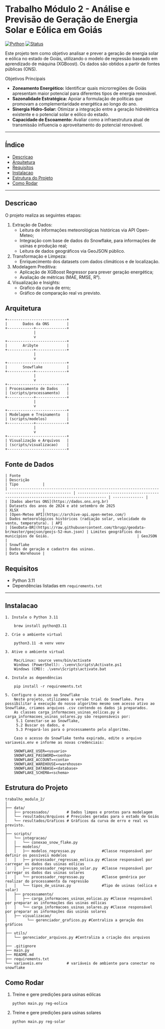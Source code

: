 # Trabalho Módulo 2 - Análise e Previsão de Geração de Energia Solar e Eólica em Goiás

[![Python](https://img.shields.io/badge/python-3.11-blue)](https://www.python.org/)
[![Status](https://img.shields.io/badge/status-em%20desenvolvimento-yellow)](README.md)

Este projeto tem como objetivo analisar e prever a geração de energia solar e eólica no estado de Goiás, utilizando o modelo de regressão baseado em aprendizado de máquina (XGBoost).
Os dados são obtidos a partir de fontes públicas (ONS).

Objetivos Principais

- **Zoneamento Energético:** Identificar quais microrregiões de Goiás apresentam maior potencial para diferentes tipos de energia renovável.  
- **Sazonalidade Estratégica:** Apoiar a formulação de políticas que promovam a complementaridade energética ao longo do ano.  
- **Sinergia Hidro-Solar:** Otimizar a integração entre a geração hidrelétrica existente e o potencial solar e eólico do estado.  
- **Capacidade de Escoamento:** Avaliar como a infraestrutura atual de transmissão influencia o aproveitamento do potencial renovável.

---

## Índice

- [Descricao](#descricao)
- [Arquitetura](#arquitetura)
- [Requisitos](#requisitos)
- [Instalacao](#instalacao)
- [Estrutura do Projeto](#estrutura-do-projeto)
- [Como Rodar](#como-rodar)

---

## Descricao

O projeto realiza as seguintes etapas:

1. Extração de Dados:
   - Leitura de informações meteorológicas históricas via API Open-Meteo;
   - Integração com base de dados do Snowflake, para informações de usinas e produção real;
   - Leitura de dados geográficos via GeoJSON público.
3. Transformação e Limpeza:
   - Enriquecimento dos datasets com dados climáticos e de localização.
5. Modelagem Preditiva:
   - Aplicação de XGBoost Regressor para prever geração energética;
   - Avaliação de métricas (MAE, RMSE, R²).
7. Visualização e Insights:
   - Grafico da curva de erro;
   - Gráfico de comparação real vs previsto.
     
## Arquitetura

```plaintext
+---------------------------+
|       Dados da ONS        |
+------------+--------------+
             |
             v 
+---------------------------+
|       Aribyte             |   
+------------+--------------+
             |
             v 
+---------------------------+
|       Snowflake           |        
+------------+--------------+
             |
             v 
+---------------------------+
| Processamento de Dados    |
| (scripts/processamento)   |
+------------+--------------+
             |
             v
+---------------------------+
| Modelagem e Treinamento   |
| (scripts/modelos)         |
+------------+--------------+
             |
             v
+---------------------------+
| Visualização e Arquivos   |
| (scripts/visualizacao)    |
+---------------------------+
```
## Fonte de Dados

```plaintext
| Fonte                                                                                              | Descrição                                                                           | Tipo           |
| -------------------------------------------------------------------------------------------------- | ----------------------------------------------------------------------------------- | -------------- |
| [Dados abertos ONS](https://dados.ons.org.br)                                                      | Datasets dos anos de 2024 e até setembro de 2025                                    | XLSX           |
| [Open-Meteo API](https://archive-api.open-meteo.com/)                                              | Dados meteorológicos históricos (radiação solar, velocidade do vento, temperatura). | API            |
| [GeoData-BR](https://raw.githubusercontent.com/tbrugz/geodata-br/master/geojson/geojs-52-mun.json) | Limites geográficos dos municípios de Goiás.                                        | GeoJSON        |
| Snowflake                                                                                          | Dados de geração e cadastro das usinas.                                             | Data Warehouse |

```

## Requisitos

- Python 3.11  
- Dependências listadas em `requirements.txt`

---

## Instalacao

    1. Instale o Python 3.11

        brew install python@3.11

    2. Crie o ambiente virtual

        python3.11 -m venv venv

    3. Ative o ambiente virtual

        Mac/Linux: source venv/bin/activate
        Windows (PowerShell): .\venv\Scripts\Activate.ps1
        Windows (CMD): .\venv\Scripts\activate.bat

    4. Instale as dependências

        pip install -r requirements.txt
        
    5. Configure o acesso ao Snowflake
        Neste projeto, utilizamos a versão trial do Snowflake. Para possibilitar a execução do nosso algoritmo mesmo sem acesso ativo ao Snowflake, criamos arquivos .csv contendo os dados já preparados.
        As classes carga_informacoes_usinas_eolicas.py e carga_informacoes_usinas_solares.py são responsáveis por:
         5.1 Conectar-se ao Snowflake,
         5.2 Buscar os dados, e
         5.3 Prepará-los para o processamento pelo algoritmo.
         
        Caso o acesso do SnowFlake tenha expirado, edite o arquivo variaveis.env e informe as novas credenciais:
        
        SNOWFLAKE_USER=<usuario>
        SNOWFLAKE_PASSWORD=<senha>
        SNOWFLAKE_ACCOUNT=<conta>
        SNOWFLAKE_WAREHOUSE=<warehouse>
        SNOWFLAKE_DATABASE=<database>
        SNOWFLAKE_SCHEMA=<schema>



## Estrutura do Projeto

```plaintext
trabalho_modulo_2/
│
├── data/                   
│   ├── processados/        # Dados limpos e prontos para modelagem
│   └── resultados/Arquivos # Previsões geradas para o estado de Goiás
│   └── resultados/Graficos # Gráficos da curva de erro e real vs previsto.
│
├── scripts/
│   └── integracao/        
│   |   └── conexao_snow_flake.py
│   ├── modelos/            
│   │   ├── modelos_regressao.py            #Classe responsável por definir os possíveis modelos
│   │   ├── processador_regressao_eolica.py #Classe responsável por carregar os dados das usinas eólicas
│   │   ├── processador_regressao_solar.py  #Classe responsável por carregar os dados das usinas solares 
│   │   └── processador_regressao.py        #Classe genérica por realizar do processamento da regressão
│   │   └── tipos_de_usinas.py              #Tipo de usinas (eólica e solar)
│   ├── processamento/      
│   │   ├── carga_informacoes_usinas_eolicas.py #Classe responsável por preparar as informações das usinas eólicas
│   │   └── carga_informacoes_usinas_solares.py #Classe responsável por preparar as informações das usinas solares
│   ├── visualizacao/      
│         └── gerenciador_graficos.py #Centraliza a geração dos gráficos
│
├── utils/                  
│   └── gerenciador_arquivos.py #Centraliza a criação dos arquivos
│
├── .gitignore
├── main.py
├── README.md
├── requirements.txt        
└── variaveis.env           # variáveis de ambiente para conectar no snowflake
```
## Como Rodar

1. Treine e gere predições para usinas eólicas
   ```plaintext
   python main.py reg-eolica
   ```
3. Treine e gere predições para usinas solares
   ```plaintext
   python main.py reg-solar
   ```
 




